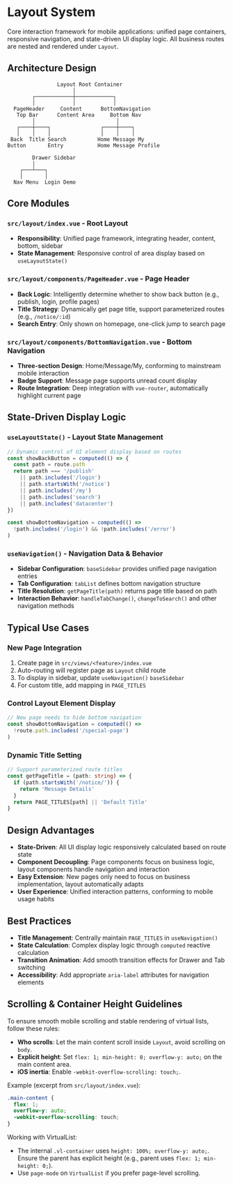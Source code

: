 # Layout System

Core interaction framework for mobile applications: unified page containers, responsive navigation, and state-driven UI display logic. All business routes are nested and rendered under `Layout`.

## Architecture Design

```
                Layout Root Container
                     │
        ┌────────────┼────────────┐
        │            │            │
  PageHeader     Content      BottomNavigation
   Top Bar      Content Area     Bottom Nav
        │                          │
   ┌────┼────┐                ┌────┼────┐
   │    │    │                │    │    │
 Back  Title Search          Home Message My
Button       Entry           Home Message Profile
                              
        Drawer Sidebar
        │
    ┌───┴───┐
    │       │
  Nav Menu  Login Demo
```

## Core Modules

### `src/layout/index.vue` - Root Layout
- **Responsibility**: Unified page framework, integrating header, content, bottom, sidebar
- **State Management**: Responsive control of area display based on `useLayoutState()`

### `src/layout/components/PageHeader.vue` - Page Header
- **Back Logic**: Intelligently determine whether to show back button (e.g., publish, login, profile pages)
- **Title Strategy**: Dynamically get page title, support parameterized routes (e.g., `/notice/:id`)
- **Search Entry**: Only shown on homepage, one-click jump to search page

### `src/layout/components/BottomNavigation.vue` - Bottom Navigation
- **Three-section Design**: Home/Message/My, conforming to mainstream mobile interaction
- **Badge Support**: Message page supports unread count display
- **Route Integration**: Deep integration with `vue-router`, automatically highlight current page

## State-Driven Display Logic

### `useLayoutState()` - Layout State Management
```ts
// Dynamic control of UI element display based on routes
const showBackButton = computed(() => {
  const path = route.path
  return path === '/publish'
    || path.includes('/login')
    || path.startsWith('/notice')
    || path.includes('/my')
    || path.includes('search')
    || path.includes('datacenter')
})

const showBottomNavigation = computed(() => 
  !path.includes('/login') && !path.includes('/error')
)
```

### `useNavigation()` - Navigation Data & Behavior
- **Sidebar Configuration**: `baseSidebar` provides unified page navigation entries
- **Tab Configuration**: `tabList` defines bottom navigation structure
- **Title Resolution**: `getPageTitle(path)` returns page title based on path
- **Interaction Behavior**: `handleTabChange()`, `changeToSearch()` and other navigation methods

## Typical Use Cases

### New Page Integration
1. Create page in `src/views/<feature>/index.vue`
2. Auto-routing will register page as `Layout` child route
3. To display in sidebar, update `useNavigation()` `baseSidebar`
4. For custom title, add mapping in `PAGE_TITLES`

### Control Layout Element Display
```ts
// New page needs to hide bottom navigation
const showBottomNavigation = computed(() => 
  !route.path.includes('/special-page')
)
```

### Dynamic Title Setting
```ts
// Support parameterized route titles
const getPageTitle = (path: string) => {
  if (path.startsWith('/notice/')) {
    return 'Message Details'
  }
  return PAGE_TITLES[path] || 'Default Title'
}
```

## Design Advantages

- **State-Driven**: All UI display logic responsively calculated based on route state
- **Component Decoupling**: Page components focus on business logic, layout components handle navigation and interaction
- **Easy Extension**: New pages only need to focus on business implementation, layout automatically adapts
- **User Experience**: Unified interaction patterns, conforming to mobile usage habits

## Best Practices

- **Title Management**: Centrally maintain `PAGE_TITLES` in `useNavigation()`
- **State Calculation**: Complex display logic through `computed` reactive calculation
- **Transition Animation**: Add smooth transition effects for Drawer and Tab switching
- **Accessibility**: Add appropriate `aria-label` attributes for navigation elements

## Scrolling & Container Height Guidelines

To ensure smooth mobile scrolling and stable rendering of virtual lists, follow these rules:

- **Who scrolls**: Let the main content scroll inside `Layout`, avoid scrolling on `body`.
- **Explicit height**: Set `flex: 1; min-height: 0; overflow-y: auto;` on the main content area.
- **iOS inertia**: Enable `-webkit-overflow-scrolling: touch;`.

Example (excerpt from `src/layout/index.vue`):

```scss
.main-content {
  flex: 1;
  overflow-y: auto;
  -webkit-overflow-scrolling: touch;
}
```

Working with VirtualList:

- The internal `.vl-container` uses `height: 100%; overflow-y: auto;`. Ensure the parent has explicit height (e.g., parent uses `flex: 1; min-height: 0;`).
- Use `page-mode` on `VirtualList` if you prefer page-level scrolling.